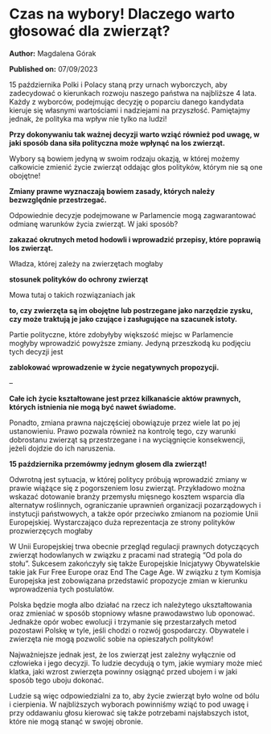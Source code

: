 # Czas na wybory! Dlaczego warto głosować dla zwierząt?

**Author:** Magdalena Górak

**Published on:** <span class="ml-10 mb-10">07/09/2023</span>

15 października Polki i Polacy staną przy urnach wyborczych, aby zadecydować o kierunkach rozwoju naszego państwa na najbliższe 4 lata. Każdy z wyborców, podejmując decyzję o poparciu danego kandydata kieruje się własnymi wartościami i nadziejami na przyszłość. Pamiętajmy jednak, że polityka ma wpływ nie tylko na ludzi!

**Przy dokonywaniu tak ważnej decyzji warto wziąć również pod uwagę, w jaki sposób dana siła polityczna może wpłynąć na los zwierząt.**

Wybory są bowiem jedyną w swoim rodzaju okazją, w której możemy całkowicie zmienić życie zwierząt oddając głos polityków, którym nie są one obojętne!

**Zmiany prawne wyznaczają bowiem zasady, których należy bezwzględnie przestrzegać.**

Odpowiednie decyzje podejmowane w Parlamencie mogą zagwarantować odmianę warunków życia zwierząt. W jaki sposób?

**zakazać okrutnych metod hodowli i wprowadzić przepisy, które poprawią los zwierząt.**

Władza, której zależy na zwierzętach mogłaby

**stosunek polityków do ochrony zwierząt**

Mowa tutaj o takich rozwiązaniach jak

**to, czy zwierzęta są im obojętne lub postrzegane jako narzędzie zysku, czy może traktują je jako czujące i zasługujące na szacunek istoty.**

Partie polityczne, które zdobyłyby większość miejsc w Parlamencie mogłyby wprowadzić powyższe zmiany. Jedyną przeszkodą ku podjęciu tych decyzji jest

**zablokować wprowadzenie w życie negatywnych propozycji.**

–

**Całe ich życie kształtowane jest przez kilkanaście aktów prawnych, których istnienia nie mogą być nawet świadome.**

Ponadto, zmiana prawna najczęściej obowiązuje przez wiele lat po jej ustanowieniu. Prawo pozwala również na kontrolę tego, czy warunki dobrostanu zwierząt są przestrzegane i na wyciągnięcie konsekwencji, jeżeli dojdzie do ich naruszenia.

**15 października przemówmy jednym głosem dla zwierząt!**

Odwrotną jest sytuacja, w której politycy próbują wprowadzić zmiany w prawie wiążące się z pogorszeniem losu zwierząt. Przykładowo można wskazać dotowanie branży przemysłu mięsnego kosztem wsparcia dla alternatyw roślinnych, ograniczanie uprawnień organizacji pozarządowych i instytucji państwowych, a także opór przeciwko zmianom na poziomie Unii Europejskiej. Wystarczająco duża reprezentacja ze strony polityków prozwierzęcych mogłaby

W Unii Europejskiej trwa obecnie przegląd regulacji prawnych dotyczących zwierząt hodowlanych w związku z pracami nad strategią “Od pola do stołu”. Sukcesem zakończyły się także Europejskie Inicjatywy Obywatelskie takie jak Fur Free Europe oraz End The Cage Age. W związku z tym Komisja Europejska jest zobowiązana przedstawić propozycje zmian w kierunku wprowadzenia tych postulatów.

Polska będzie mogła albo działać na rzecz ich należytego ukształtowania oraz zmieniać w sposób stopniowy własne prawodawstwo lub oponować. Jednakże opór wobec ewolucji i trzymanie się przestarzałych metod pozostawi Polskę w tyle, jeśli chodzi o rozwój gospodarczy. Obywatele i zwierzęta nie mogą pozwolić sobie na opieszałych polityków!

Najważniejsze jednak jest, że los zwierząt jest zależny wyłącznie od człowieka i jego decyzji. To ludzie decydują o tym, jakie wymiary może mieć klatka, jaki wzrost zwierzęta powinny osiągnąć przed ubojem i w jaki sposób tego uboju dokonać.

Ludzie są więc odpowiedzialni za to, aby życie zwierząt było wolne od bólu i cierpienia. W najbliższych wyborach powinniśmy wziąć to pod uwagę i przy oddawaniu głosu kierować się także potrzebami najsłabszych istot, które nie mogą stanąć w swojej obronie.

